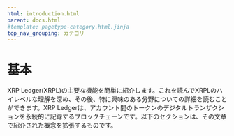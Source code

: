 ```yaml
---
html: introduction.html
parent: docs.html
#template: pagetype-category.html.jinja
top_nav_grouping: カテゴリ
---
```

# 基本

XRP Ledger(XRPL)の主要な機能を簡単に紹介します。これを読んでXRPLのハイレベルな理解を深め、その後、特に興味のある分野についての詳細を読むことができます。XRP Ledgerは、アカウント間のトークンのデジタルトランザクションを永続的に記録するブロックチェーンです。以下のセクションは、その文章で紹介された概念を拡張するものです。
